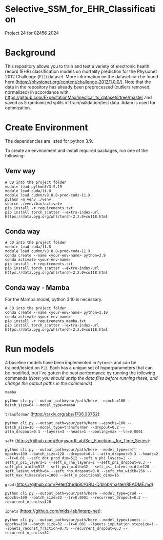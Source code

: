 # Selective_SSM_for_EHR_Classification
Project 24 for 02456 2024

# Background
This repository allows you to train and test a variety of electronic health record (EHR) classification models on mortality prediction for the Physionet 2012 Challenge (`P12`) dataset. More information on the dataset can be found here (https://physionet.org/content/challenge-2012/1.0.0/). Note that the data in the repository has already been preprocessed (outliers removed, normalized) in accordance with https://github.com/ExpectationMax/medical_ts_datasets/tree/master and saved as 5 randomized splits of train/validation/test data. Adam is used for optimization.

# Create Environment
The dependencies are listed for python 3.9.

To create an environment and install required packages, run one of the following: 

## Venv way
```
# CD into the project folder
module load python3/3.9.19
module load cuda/11.8
module load cudnn/v8.8.0-prod-cuda-11.X
python -m venv ./venv
source ./venv/bin/activate
pip install -r requirements.txt
pip install torch_scatter --extra-index-url https://data.pyg.org/whl/torch-2.2.0+cu118.html
```

## Conda way
```
# CD into the project folder
module load cuda/11.8
module load cudnn/v8.8.0-prod-cuda-11.X
conda create --name <your-env-name> python=3.9
conda activate <your-env-name> 
pip install -r requirements.txt
pip install torch_scatter --extra-index-url https://data.pyg.org/whl/torch-2.2.0+cu118.html
```

## Conda way - Mamba
For the Mamba model, python 3.10 is necessary.
```
# CD into the project folder
conda create --name <your-env-name> python=3.10
conda activate <your-env-name> 
pip install -r requirements_mamba.txt
pip install torch_scatter --extra-index-url https://data.pyg.org/whl/torch-2.2.0+cu118.html
```




# Run models 
4 baseline models have been implemented in `Pytorch` and can be trained/tested on `P12`. Each has a unique set of hyperparameters that can be modified, but I've gotten the best performance by running the following commands (_Note: you should unzip the data files before running these, and change the output paths in the commands_):

`mamba`

`python cli.py --output_path=your/path/here --epochs=100 --batch_size=64 --model_type=mamba`

`transformer` (https://arxiv.org/abs/1706.03762):

`python cli.py --output_path=your/path/here --epochs=100 --batch_size=16 --model_type=transformer --dropout=0.2 --attn_dropout=0.1 --layers=3 --heads=1 --pooling=max --lr=0.0001` 


`seft` (https://github.com/BorgwardtLab/Set_Functions_for_Time_Series):

`python cli.py --output_path=your/path/here --model_type=seft --epochs=100 --batch_size=128 --dropout=0.4 --attn_dropout=0.3 --heads=2 --lr=0.01 --seft_dot_prod_dim=512 --seft_n_phi_layers=1 --seft_n_psi_layers=5 --seft_n_rho_layers=2 --seft_phi_dropout=0.3 --seft_phi_width=512 --seft_psi_width=32 --seft_psi_latent_width=128 --seft_latent_width=64 --seft_rho_dropout=0.0 --seft_rho_width=256 --seft_max_timescales=1000 --seft_n_positional_dims=16`

`grud` (https://github.com/PeterChe1990/GRU-D/blob/master/README.md):

`python cli.py --output_path=your/path/here --model_type=grud --epochs=100 --batch_size=32 --lr=0.0001 --recurrent_dropout=0.2 --recurrent_n_units=128`

`ipnets` (https://github.com/mlds-lab/interp-net):

`python cli.py --output_path=your/path/here --model_type=ipnets --epochs=100 --batch_size=32 --lr=0.001 --ipnets_imputation_stepsize=1 --ipnets_reconst_fraction=0.75 --recurrent_dropout=0.3 --recurrent_n_units=32` 



